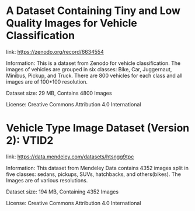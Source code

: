 # A Dataset Containing Tiny and Low Quality Images for Vehicle Classification

link: https://zenodo.org/record/6634554

Information: This is a dataset from Zenodo for vehicle classification. The images of vehicles are grouped in six classes: Bike, Car, Juggernaut, Minibus, Pickup, and Truck. There are 800 vehicles for each class and all images are of 100*100 resolution.

Dataset size: 29 MB, Contains 4800 Images

License: Creative Commons Attribution 4.0 International

# Vehicle Type Image Dataset (Version 2): VTID2

link: https://data.mendeley.com/datasets/htsngg9tpc

Information: This dataset from Mendeley Data contains 4352 images split in five classes: sedans, pickups, SUVs, hatchbacks, and others(bikes). The Images are of various resolutions.

Dataset size: 194 MB, Containing 4352 Images

License: Creative Commons Attribution 4.0 International
